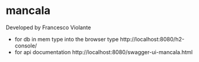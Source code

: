 # mancala
Developed by Francesco Violante
- for db in mem type into the browser type http://localhost:8080/h2-console/
- for api documentation http://localhost:8080/swagger-ui-mancala.html
